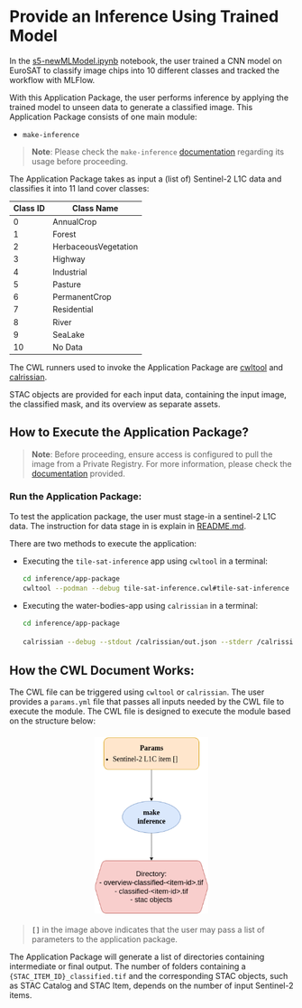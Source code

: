 # Provide an Inference Using Trained Model

In the [s5-newMLModel.ipynb](../../training/trials/s5-newMLModel.ipynb) notebook, the user trained a CNN model on EuroSAT to classify image chips into 10 different classes and tracked the workflow with MLFlow.

With this Application Package, the user performs inference by applying the trained model to unseen data to generate a classified image. This Application Package consists of one main module:

- `make-inference`

> **Note**: Please check the `make-inference` [documentation](../make-inference/README.md) regarding its usage before proceeding.

The Application Package takes as input a (list of) Sentinel-2 L1C data and classifies it into 11 land cover classes:

| Class ID | Class Name            |
|----------|-----------------------|
| 0        | AnnualCrop            |
| 1        | Forest                |
| 2        | HerbaceousVegetation  |
| 3        | Highway               |
| 4        | Industrial            |
| 5        | Pasture               |
| 6        | PermanentCrop         |
| 7        | Residential           |
| 8        | River                 |
| 9        | SeaLake               |
| 10       | No Data               |

The CWL runners used to invoke the Application Package are [cwltool](https://github.com/common-workflow-language/cwltool) and [calrissian](https://github.com/Duke-GCB/calrissian).

STAC objects are provided for each input data, containing the input image, the classified mask, and its overview as separate assets.

## **How to Execute the Application Package?**

> **Note**: Before proceeding, ensure access is configured to pull the image from a Private Registry. For more information, please check the [documentation](../../copy-secrets.md) provided.

### **Run the Application Package**:
To test the application package, the user must stage-in a sentinel-2 L1C data. The instruction for data stage in is explain in [README.md](./stage-in/README.md).

There are two methods to execute the application:

- Executing the `tile-sat-inference` app using `cwltool` in a terminal:

    ```bash
    cd inference/app-package
    cwltool --podman --debug tile-sat-inference.cwl#tile-sat-inference params.yml
    ```

- Executing the water-bodies-app using `calrissian` in a terminal:

    ```bash
    cd inference/app-package
    
    calrissian --debug --stdout /calrissian/out.json --stderr /calrissian/stderr.log --usage-report /calrissian/report.json --max-ram 10G --max-cores 2 --tmp-outdir-prefix /calrissian/tmp/ --outdir /calrissian/results/ --tool-logs-basepath /calrissian/logs tile-sat-inference.cwl#tile-sat-inference params.yml
    ```

## How the CWL Document Works:
The CWL file can be triggered using `cwltool` or `calrissian`. The user provides a `params.yml` file that passes all inputs needed by the CWL file to execute the module. The CWL file is designed to execute the module based on the structure below:

<p align="center"><img src="./images/inference.png" alt="Picture" width="40%" height="10%" style="display: block; margin: 20px auto;"/></p>

> **`[]`** in the image above indicates that the user may pass a list of parameters to the application package.

The Application Package will generate a list of directories containing intermediate or final output. The number of folders containing a `{STAC_ITEM_ID}_classified.tif` and the corresponding STAC objects, such as STAC Catalog and STAC Item, depends on the number of input Sentinel-2 items.
